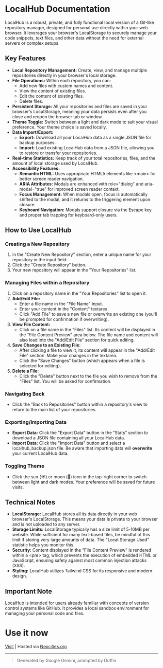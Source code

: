 # **LocalHub Documentation**

LocalHub is a robust, private, and fully functional local version of a Git-like repository manager, designed for personal use directly within your web browser. It leverages your browser's LocalStorage to securely manage your code snippets, text files, and other data without the need for external servers or complex setups.

## **Key Features**

* **Local Repository Management:** Create, view, and manage multiple repositories directly in your browser's local storage.  
* **File Operations:** Within each repository, you can:  
  * Add new files with custom names and content.  
  * View the content of existing files.  
  * Edit the content of existing files.  
  * Delete files.  
* **Persistent Storage:** All your repositories and files are saved in your browser's LocalStorage, meaning your data persists even after you close and reopen the browser tab or window.  
* **Theme Toggle:** Switch between a light and dark mode to suit your visual preference. Your theme choice is saved locally.  
* **Data Import/Export:**  
  * **Export:** Download all your LocalHub data as a single JSON file for backup purposes.  
  * **Import:** Load existing LocalHub data from a JSON file, allowing you to restore or transfer your repositories.  
* **Real-time Statistics:** Keep track of your total repositories, files, and the amount of local storage used by LocalHub.  
* **Accessibility Features:**  
  * **Semantic HTML:** Uses appropriate HTML5 elements like \<main\> for better screen reader navigation.  
  * **ARIA Attributes:** Modals are enhanced with role="dialog" and aria-modal="true" for improved screen reader context.  
  * **Focus Management:** When modals open, focus is automatically shifted to the modal, and it returns to the triggering element upon closure.  
  * **Keyboard Navigation:** Modals support closure via the Escape key and proper tab trapping for keyboard-only users.

## **How to Use LocalHub**

### **Creating a New Repository**

1. In the "Create New Repository" section, enter a unique name for your repository in the input field.  
2. Click the "Create Repository" button.  
3. Your new repository will appear in the "Your Repositories" list.

### **Managing Files within a Repository**

1. Click on a repository name in the "Your Repositories" list to open it.  
2. **Add/Edit File:**  
   * Enter a file name in the "File Name" input.  
   * Enter your content in the "Content" textarea.  
   * Click "Add File" to save a new file or overwrite an existing one (you'll be prompted for confirmation if overwriting).  
3. **View File Content:**  
   * Click on a file name in the "Files" list. Its content will be displayed in the "File Content Preview" area below. The file name and content will also load into the "Add/Edit File" section for quick editing.  
4. **Save Changes to an Existing File:**  
   * After clicking a file to view it, its content will appear in the "Add/Edit File" section. Make your changes in the textarea.  
   * Click the "Save Changes" button (which appears when a file is selected for editing).  
5. **Delete a File:**  
   * Click the "Delete" button next to the file you wish to remove from the "Files" list. You will be asked for confirmation.

### **Navigating Back**

* Click the "Back to Repositories" button within a repository's view to return to the main list of your repositories.

### **Exporting/Importing Data**

* **Export Data:** Click the "Export Data" button in the "Stats" section to download a JSON file containing all your LocalHub data.  
* **Import Data:** Click the "Import Data" button and select a localhub\_backup.json file. Be aware that importing data will **overwrite** your current LocalHub data.

### **Toggling Theme**

* Click the sun (☀️) or moon (🌙) icon in the top-right corner to switch between light and dark modes. Your preference will be saved for future visits.

## **Technical Notes**

* **LocalStorage:** LocalHub stores all its data directly in your web browser's LocalStorage. This means your data is private to your browser and is not uploaded to any server.  
* **Storage Limits:** LocalStorage typically has a size limit of 5-10MB per website. While sufficient for many text-based files, be mindful of this limit if storing very large amounts of data. The "Local Storage Used" statistic helps you monitor this.  
* **Security:** Content displayed in the "File Content Preview" is rendered within a \<pre\> tag, which prevents the execution of embedded HTML or JavaScript, ensuring safety against most common injection attacks (XSS).  
* **Styling:** LocalHub utilizes Tailwind CSS for its responsive and modern design.

## **Important Note**

LocalHub is intended for users already familiar with concepts of version control systems like GitHub. It provides a local sandbox environment for managing your personal code and files.

# Use it now

[Visit](https://duffin.neocities.org/localhub/) | Hosted via [Neocities.org](https://neocities.org/site/duffin)

---

> Generated by Google Gemini, prompted by Duffin
